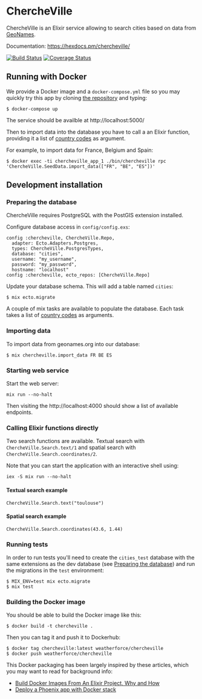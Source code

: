 
# ChercheVille

ChercheVille is an Elixir service allowing to search cities based on data
from [GeoNames](http://www.geonames.org/).

Documentation: https://hexdocs.pm/chercheville/

[![Build Status](https://travis-ci.org/weatherforce/chercheville.svg?branch=master)](https://travis-ci.org/weatherforce/chercheville)  [![Coverage Status](https://coveralls.io/repos/github/weatherforce/chercheville/badge.svg?branch=master)](https://coveralls.io/github/weatherforce/chercheville?branch=master)

## Running with Docker

We provide a Docker image and a `docker-compose.yml` file so you may quickly
try this app by cloning [the repository](https://github.com/weatherforce/chercheville) and typing:

    $ docker-compose up

The service should be availble at http://localhost:5000/

Then to import data into the database you have to call a an Elixir function, providing it a list of  [country codes](https://en.wikipedia.org/wiki/ISO_3166-1_alpha-2) as argument.

For example, to import data for France, Belgium and Spain:

    $ docker exec -ti chercheville_app_1 ./bin/chercheville rpc 'ChercheVille.SeedData.import_data(["FR", "BE", "ES"])'

## Development installation

### Preparing the database

ChercheVille requires PostgreSQL with the PostGIS extension installed.

Configure database access in `config/config.exs`:

    config :chercheville, ChercheVille.Repo,
      adapter: Ecto.Adapters.Postgres,
      types: ChercheVille.PostgresTypes,
      database: "cities",
      username: "my_username",
      password: "my_password",
      hostname: "localhost"
    config :chercheville, ecto_repos: [ChercheVille.Repo]

Update your database schema. This will add a table named `cities`:

    $ mix ecto.migrate

A couple of mix tasks are available to populate the database. Each task takes
a list of [country codes](https://en.wikipedia.org/wiki/ISO_3166-1_alpha-2)
as arguments.

### Importing data

To import data from geonames.org into our database:

    $ mix chercheville.import_data FR BE ES

### Starting web service

Start the web server:

    mix run --no-halt

Then visiting the http://localhost:4000 should show a list of available endpoints.

### Calling Elixir functions directly

Two search functions are available. Textual search with `ChercheVille.Search.text/1`
and spatial search with `ChercheVille.Search.coordinates/2`.

Note that you can start the application with an interactive shell using:

    iex -S mix run --no-halt

#### Textual search example

    ChercheVille.Search.text("toulouse")

#### Spatial search example

    ChercheVille.Search.coordinates(43.6, 1.44)

### Running tests

In order to run tests you'll need to create the `cities_test` database with the same extensions as the dev database (see [Preparing the database](#module-preparing-the-database)) and run the migrations in the `test` environment:

    $ MIX_ENV=test mix ecto.migrate
    $ mix test

### Building the Docker image

You should be able to build the Docker image like this:

    $ docker build -t chercheville .

Then you can tag it and push it to Dockerhub:

    $ docker tag chercheville:latest weatherforce/chercheville
    $ docker push weatherforce/chercheville

This Docker packaging has been largely inspired by these articles, which you may want to read for background info:
- [Build Docker Images From An Elixir Project, Why and How](https://medium.com/@qhwa_85848/build-docker-images-from-an-elixir-project-why-and-how-78e19468210)
- [Deploy a Phoenix app with Docker stack](https://dev.to/ilsanto/deploy-a-phoenix-app-with-docker-stack-1j9c)

